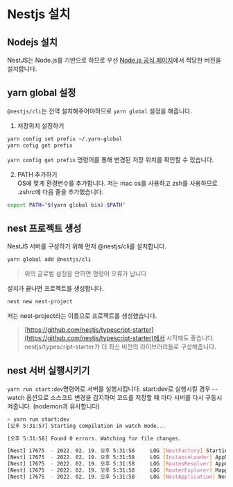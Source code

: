 # Nestjs 설치

## Nodejs 설치
NestJS는 Node.js를 기반으로 하므로 우선 [Node.js 공식 페이지](https://nodejs.org/ko/download/)에서 적당한 버전을 설치합니다. 

## yarn global 설정
`@nestjs/cli`는 전역 설치해주어야하므로 `yarn global` 설정을 해줍니다.  

1. 저장위치 설정하기
```bash
yarn config set prefix ~/.yarn-global
yarn cofig get prefix
```

`yarn config get prefix` 명령어를 통해 변경된 저장 위치를 확인할 수 있습니다.

2. PATH 추가하기  
OS에 맞게 환경변수를 추가합니다. 저는 mac os를 사용하고 zsh를 사용하므로 .zshrc에 다음 줄을 추가했습니다.  
```bash
export PATH="$(yarn global bin):$PATH"
```

## nest 프로젝트 생성

NestJS 서버를 구성하기 위해 먼저 @nestjs/cli를 설치합니다. 
```bash
yarn global add @nestjs/cli
```

>위의 글로벌 설정을 안하면 명령어 오류가 납니다

설치가 끝나면 프로젝트를 생성합니다.
```bash
nest new nest-project
```
저는 nest-project라는 이름으로 프로젝트를 생성했습니다.

> [https://github.com/nestjs/typescript-starter](https://github.com/nestjs/typescript-starter)에서 시작해도 좋습니다. nestjs/typescript-starter가 더 최신 버전의 라이브러리들로 구성해줍니다.

## nest 서버 실행시키기
`yarn run start:dev`명령어로 서버를 실행시킵니다. start:dev로 실행시킬 경우 --watch 옵션으로 소스코드 변경을 감지하여 코드를 저장할 때 마다 서버를 다시 구동시켜줍니다. (nodemon과 유사합니다)

```bash
> yarn run start:dev
[오후 5:31:57] Starting compilation in watch mode...

[오후 5:31:58] Found 0 errors. Watching for file changes.

[Nest] 17675  - 2022. 02. 19. 오후 5:31:58     LOG [NestFactory] Starting Nest application...
[Nest] 17675  - 2022. 02. 19. 오후 5:31:58     LOG [InstanceLoader] AppModule dependencies initialized +17ms
[Nest] 17675  - 2022. 02. 19. 오후 5:31:58     LOG [RoutesResolver] AppController {/}: +3ms
[Nest] 17675  - 2022. 02. 19. 오후 5:31:58     LOG [RouterExplorer] Mapped {/, GET} route +1ms
[Nest] 17675  - 2022. 02. 19. 오후 5:31:58     LOG [NestApplication] Nest application successfully started +1ms
```